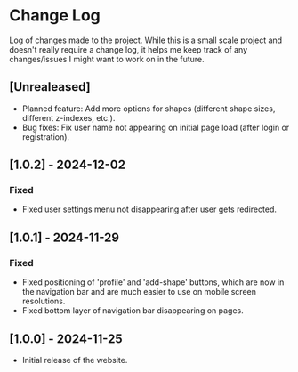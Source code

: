 # Change Log
Log of changes made to the project. While this is a small scale project and doesn't really require a change log, it helps me keep track of any changes/issues I might want to work on in the future.
## [Unrealeased]
- Planned feature: Add more options for shapes (different shape sizes, different z-indexes, etc.).
- Bug fixes: Fix user name not appearing on initial page load (after login or registration).

## [1.0.2] - 2024-12-02
### Fixed
- Fixed user settings menu not disappearing after user gets redirected.

## [1.0.1] - 2024-11-29
### Fixed
- Fixed positioning of 'profile' and 'add-shape' buttons, which are now in the navigation bar and are much easier to use on mobile screen resolutions.
- Fixed bottom layer of navigation bar disappearing on pages.


## [1.0.0] - 2024-11-25
- Initial release of the website.
